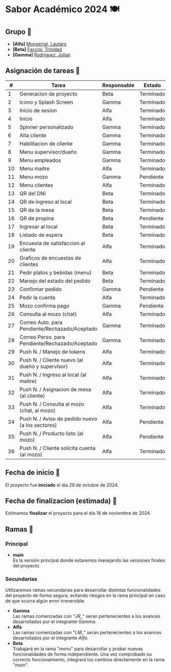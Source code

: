 # Sabor Académico 2024 🍽


## Grupo 🧠
- **[Alfa]** [Monserrat, Lautaro](https://github.com/llauu)
- **[Beta]** [Faccini, Trinidad](https://github.com/trinifaccini)
- **[Gamma]** [Rodriguez, Julian](https://github.com/rodriguezjulian)


## Asignación de tareas 📑
| #  | Tarea                                                   | Responsable | Estado    |
| -- | ------------------------------------------------------- | ----------- | --------- |
| 1  | Generacion de proyecto                                  | Beta        | Terminado |
| 2  | Icono y Splash Screen                                   | Gamma       | Terminado |
| 3  | Inicio de sesion                                        | Alfa        | Terminado |
| 4  | Inicio                                                  | Alfa        | Terminado |
| 5  | Spinner personalizado                                   | Gamma       | Terminado |
| 6  | Alta cliente                                            | Gamma       | Terminado |
| 7  | Habilitacion de cliente                                 | Gamma       | Terminado |  
| 8  | Menu supervisor/dueño                                   | Gamma       | Terminado |
| 9  | Menu empleados                                          | Gamma       | Terminado |
| 10 | Menu maitre                                             | Alfa        | Terminado |
| 11 | Menu mozo                                               | Gamma       | Pendiente |
| 12 | Menu clientes                                           | Alfa        | Terminado |
| 13 | QR del DNI                                              | Beta        | Terminado |
| 14 | QR de ingreso al local                                  | Beta        | Terminado |
| 15 | QR de la mesa                                           | Beta        | Terminado |
| 16 | QR de propina                                           | Beta        | Pendiente |
| 17 | Ingresar al local                                       | Beta        | Terminado |
| 18 | Listado de espera                                       | Beta        | Terminado |
| 19 | Encuesta de satisfaccion al cliente                     | Alfa        | Terminado |
| 20 | Graficos de encuestas de clientes                       | Alfa        | Terminado |
| 21 | Pedir platos y bebidas (menu)                           | Beta        | Terminado |
| 22 | Manejo del estado del pedido                            | Beta        | Terminado |
| 23 | Confirmar pedido                                        | Gamma       | Pendiente |
| 24 | Pedir la cuenta                                         | Alfa        | Terminado |
| 25 | Mozo confirma pago                                      | Gamma       | Pendiente |
| 26 | Consulta al mozo (chat)                                 | Alfa        | Terminado |
| 27 | Correo Auto. para Pendiente/Rechazado/Aceptado          | Gamma       | Terminado |
| 28 | Correo Perso. para Pendiente/Rechazado/Aceptado         | Gamma       | Terminado |
| 29 | Push N. / Manejo de tokens                              | Alfa        | Terminado |
| 30 | Push N. / Cliente nuevo (al dueño y supervisor)         | Alfa        | Terminado |
| 31 | Push N. / Ingreso al local (al maitre)                  | Alfa        | Terminado |
| 32 | Push N. / Asignacion de mesa (al cliente)               | Alfa        | Terminado |
| 33 | Push N. / Consulta al mozo (chat, al mozo)              | Alfa        | Terminado |
| 34 | Push N. / Aviso de pedido nuevo (a los sectores)        | Alfa        | Pendiente |
| 35 | Push N. / Producto listo (al mozo)                      | Alfa        | Pendiente |
| 36 | Push N. / Cliente solicita cuenta (al mozo)             | Alfa        | Terminado |


## Fecha de inicio 📆
El proyecto fue **iniciado** el día 29 de octubre de 2024.


## Fecha de finalizacion (estimada) 📆
Estimamos **finalizar** el proyecto para el día 16 de noviembre de 2024.


## Ramas 🌿
### Principal
- **main**<br> Es la versión principal donde estaremos manejando las versiones finales del proyecto.


### Secundarias
Utilizaremos ramas secundarias para desarrollar distintas funcionalidades del proyecto de forma segura, evitando riesgos en la rama principal en caso de que ocurra algún error irreversible.
- **Gamma**<br> Las ramas comenzadas con "_JR__" seran pertenecientes a los avances desarrollados por el integrante _Gamma_.
- **Alfa**<br> Las ramas comenzadas con "_LM__" seran pertenecientes a los avances desarrollados por el integrante _Alfa_.
- **Beta**<br> Trabajará en la rama "_menu_" para desarrollar y probar nuevas funcionalidades de forma independiente. Una vez comprobado su correcto funcionamiento, integrará los cambios directamente en la rama "_main_".